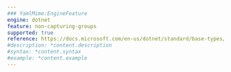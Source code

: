 ```yaml
---
### YamlMime:EngineFeature
engine: dotnet
feature: non-capturing-groups
supported: true
reference: https://docs.microsoft.com/en-us/dotnet/standard/base-types/grouping-constructs-in-regular-expressions#noncapturing-groups
#description: *content.description
#syntax: *content.syntax
#example: *content.example
---
```

